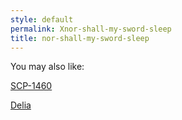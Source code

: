 ```yaml
---
style: default
permalink: Xnor-shall-my-sword-sleep
title: nor-shall-my-sword-sleep
---
```

You may also like:

[SCP-1460](http://scp-wiki.net/scp-1460)

[Delia](http://scp-wiki.net/delia)

